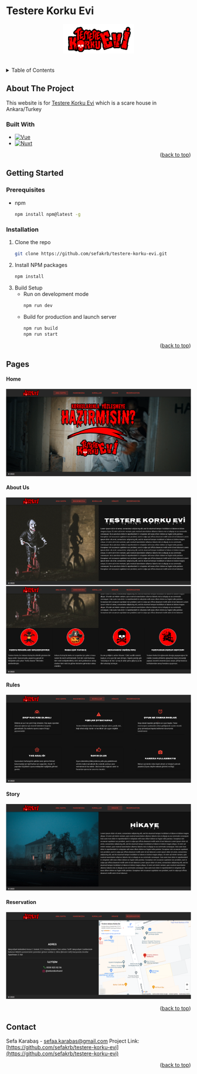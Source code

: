 # Testere Korku Evi

<!-- PROJECT LOGO -->
<div name="readme-top"  align="center">
    <img src="assets/testere_korkuevi_logo.png" alt="Logo">
</div>

<br />
<br />

<!-- TABLE OF CONTENTS -->
<details>
  <summary>Table of Contents</summary>
  <ol>
    <li>
        <a href="#built-with">Built With</a>
    </li>
    <li>
      <a href="#getting-started">Getting Started</a>
      <ul>
        <li><a href="#prerequisites">Prerequisites</a></li>
        <li><a href="#installation">Installation</a></li>
      </ul>
    </li>
    <li><a href="#pages">Pages</a></li>
    <li><a href="#contact">Contact</a></li>
  </ol>
</details>

## About The Project

This website is for [Testere Korku Evi](https://testere-korku-evi.vercel.app/) which is a scare house in Ankara/Turkey

### Built With

- [![Vue][vue.js]][vue-url]
- [![Nuxt][nuxt]][nuxt-url]

<p align="right">(<a href="#readme-top">back to top</a>)</p>

## Getting Started

### Prerequisites

- npm
  ```sh
  npm install npm@latest -g
  ```

### Installation

1. Clone the repo
   ```sh
   git clone https://github.com/sefakrb/testere-korku-evi.git
   ```
2. Install NPM packages
   ```sh
   npm install
   ```
3. Build Setup
   - Run on development mode
     ```sh
     npm run dev
     ```
   - Build for production and launch server
     ```sh
     npm run build
     npm run start
     ```

<p align="right">(<a href="#readme-top">back to top</a>)</p>

## Pages

#### Home

  <img src="static/home.png" alt="Logo" >
  
#### About Us
  <img src="static/about_us_1.png" alt="Logo">
  <img src="static/about_us_2.png" alt="Logo">
  
#### Rules
  <img src="static/rules.png" alt="Logo" >
  
#### Story
  <img src="static/story.png" alt="Logo">
  
#### Reservation
  <img src="static/reservation.png" alt="Logo" >

<p align="right">(<a href="#readme-top">back to top</a>)</p>

## Contact

Sefa Karabaş - sefaa.karabas@gmail.com
Project Link: [https://github.com/sefakrb/testere-korku-evi](https://github.com/sefakrb/testere-korku-evi)

<p align="right">(<a href="#readme-top">back to top</a>)</p>

<!-- MARKDOWN LINKS & IMAGES -->
<!-- https://www.markdownguide.org/basic-syntax/#reference-style-links -->

[vue.js]: https://img.shields.io/badge/Vue.js-35495E?style=for-the-badge&logo=vuedotjs&logoColor=4FC08D
[vue-url]: https://vuejs.org/
[nuxt]: https://img.shields.io/badge/Nuxt-002E3B?style=for-the-badge&logo=nuxtdotjs&logoColor=#00DC82
[nuxt-url]: https://nuxtjs.org/

